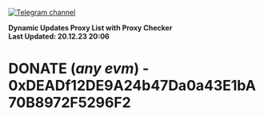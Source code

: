 [![Telegram channel](https://img.shields.io/endpoint?url=https://runkit.io/damiankrawczyk/telegram-badge/branches/master?url=https://t.me/n4z4v0d)](https://t.me/n4z4v0d) 

**Dynamic Updates Proxy List with Proxy Checker**  
**Last Updated: 20.12.23 20:06**

# DONATE (_any evm_) - 0xDEADf12DE9A24b47Da0a43E1bA70B8972F5296F2
